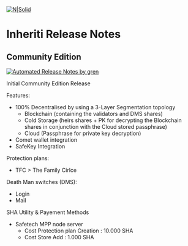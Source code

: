 [![N|Solid](https://docs.inheriti.com/img/Gradient_large.png)](https://inheriti.com/)

# Inheriti Release Notes

## Community Edition

[![Automated Release Notes by gren](https://img.shields.io/badge/Inheriti%20CE-V1.1.1.0-blue)](https://github-tools.github.io/github-release-notes/)

Initial Community Edition Release

Features:

 * 100% Decentralised by using a 3-Layer Segmentation topology
    - Blockchain (containing the validators and DMS shares)
    - Cold Storage (heirs shares + PK for decrypting the Blockchain shares in conjunction with the Cloud stored passphrase)
    - Cloud (Passphrase for private key decryption)
 * Comet wallet integration
 * SafeKey Integration

 Protection plans:

 * TFC > The Family Cirlce

 Death Man switches (DMS):

 * Login
 * Mail

SHA Utility & Payement Methods

 * Safetech MPP node server
    - Cost Protection plan Creation : 10.000 SHA
    - Cost Store Add : 1.000 SHA
